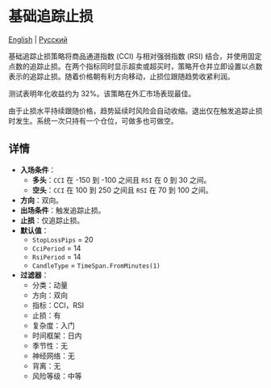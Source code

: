 # 基础追踪止损
[English](README.md) | [Русский](README_ru.md)

基础追踪止损策略将商品通道指数 (CCI) 与相对强弱指数 (RSI) 结合，并使用固定点数的追踪止损。在两个指标同时显示超卖或超买时，策略开仓并立即设置以点数表示的追踪止损。随着价格朝有利方向移动，止损位跟随趋势收紧利润。

测试表明年化收益约为 32%。该策略在外汇市场表现最佳。

由于止损水平持续跟随价格，趋势延续时风险会自动收缩。退出仅在触发追踪止损时发生。系统一次只持有一个仓位，可做多也可做空。

## 详情

- **入场条件**：
  - **多头**：`CCI` 在 -150 到 -100 之间且 `RSI` 在 0 到 30 之间。
  - **空头**：`CCI` 在 100 到 250 之间且 `RSI` 在 70 到 100 之间。
- **方向**：双向。
- **出场条件**：触发追踪止损。
- **止损**：仅追踪止损。
- **默认值**：
  - `StopLossPips` = 20
  - `CciPeriod` = 14
  - `RsiPeriod` = 14
  - `CandleType` = `TimeSpan.FromMinutes(1)`
- **过滤器**：
  - 分类：动量
  - 方向：双向
  - 指标：CCI，RSI
  - 止损：有
  - 复杂度：入门
  - 时间框架：日内
  - 季节性：无
  - 神经网络：无
  - 背离：无
  - 风险等级：中等

